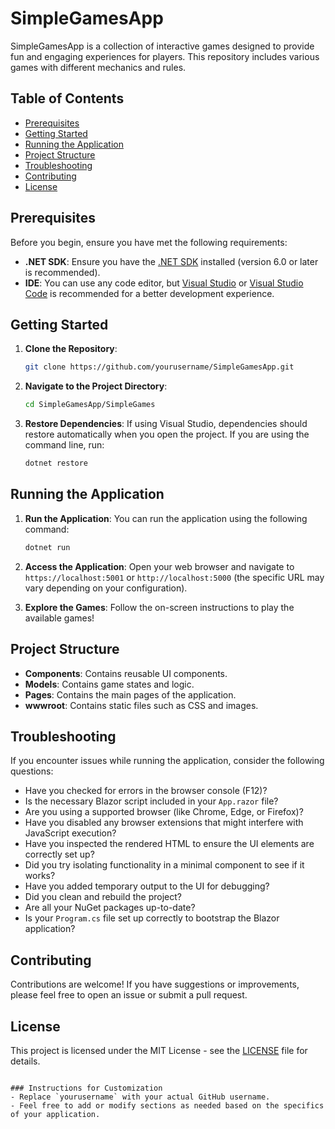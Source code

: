 # SimpleGamesApp

SimpleGamesApp is a collection of interactive games designed to provide fun and engaging experiences for players. This repository includes various games with different mechanics and rules.

## Table of Contents

- [Prerequisites](#prerequisites)
- [Getting Started](#getting-started)
- [Running the Application](#running-the-application)
- [Project Structure](#project-structure)
- [Troubleshooting](#troubleshooting)
- [Contributing](#contributing)
- [License](#license)

## Prerequisites

Before you begin, ensure you have met the following requirements:

- **.NET SDK**: Ensure you have the [.NET SDK](https://dotnet.microsoft.com/download) installed (version 6.0 or later is recommended).
- **IDE**: You can use any code editor, but [Visual Studio](https://visualstudio.microsoft.com/) or [Visual Studio Code](https://code.visualstudio.com/) is recommended for a better development experience.

## Getting Started

1. **Clone the Repository**:
   ```bash
   git clone https://github.com/yourusername/SimpleGamesApp.git
   ```

2. **Navigate to the Project Directory**:
   ```bash
   cd SimpleGamesApp/SimpleGames
   ```

3. **Restore Dependencies**:
   If using Visual Studio, dependencies should restore automatically when you open the project. If you are using the command line, run:
   ```bash
   dotnet restore
   ```

## Running the Application

1. **Run the Application**:
   You can run the application using the following command:
   ```bash
   dotnet run
   ```

2. **Access the Application**:
   Open your web browser and navigate to `https://localhost:5001` or `http://localhost:5000` (the specific URL may vary depending on your configuration).

3. **Explore the Games**:
   Follow the on-screen instructions to play the available games!

## Project Structure

- **Components**: Contains reusable UI components.
- **Models**: Contains game states and logic.
- **Pages**: Contains the main pages of the application.
- **wwwroot**: Contains static files such as CSS and images.

## Troubleshooting

If you encounter issues while running the application, consider the following questions:

- Have you checked for errors in the browser console (F12)?
- Is the necessary Blazor script included in your `App.razor` file?
- Are you using a supported browser (like Chrome, Edge, or Firefox)?
- Have you disabled any browser extensions that might interfere with JavaScript execution?
- Have you inspected the rendered HTML to ensure the UI elements are correctly set up?
- Did you try isolating functionality in a minimal component to see if it works?
- Have you added temporary output to the UI for debugging?
- Did you clean and rebuild the project?
- Are all your NuGet packages up-to-date?
- Is your `Program.cs` file set up correctly to bootstrap the Blazor application?

## Contributing

Contributions are welcome! If you have suggestions or improvements, please feel free to open an issue or submit a pull request.

## License

This project is licensed under the MIT License - see the [LICENSE](LICENSE) file for details.
```

### Instructions for Customization
- Replace `yourusername` with your actual GitHub username.
- Feel free to add or modify sections as needed based on the specifics of your application.

